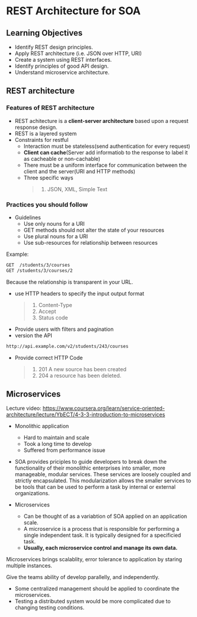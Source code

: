 #  REST Architecture for SOA

## Learning Objectives

- Identify REST design principles.
- Apply REST architecture (i.e. JSON over HTTP, URI)
- Create a system using REST interfaces.
- Identify principles of good API design.
- Understand microservice architecture.


## REST architecture

### Features of REST architecture

- REST achitecture is a **client-server architecture** based upon a request response design.
- REST is a layered system
- Constraints for restful
  - Interaction must be stateless(send authentication for every request)
  - **Client can cache**(Server add informatiob to the response to label it as cacheable or non-cachable)
  - There must be a uniform interface for communication between the client and the server(URI and HTTP methods)
  - Three specific ways
    >1. JSON, XML, Simple Text

### Practices you should follow

- Guidelines
  - Use only nouns for a URI
  - GET methods should not alter the state of your resources
  - Use plural nouns for a URI
  - Use sub-resources for relationship between resources

Example:
```bash
GET  /students/3/courses
GET /students/3/courses/2
```

Because the relationship is transparent in your URL.

  - use HTTP headers to specify the input output format
    >1. Content-Type
    >2. Accept
    >3. Status code
  - Provide users with filters and pagination
  - version the API

```bash
http://api.example.com/v2/students/243/courses
```
  - Provide correct HTTP Code
    >1. 201 A new source has been created
    >2. 204 a resource has been deleted.

## Microservices

Lecture video: https://www.coursera.org/learn/service-oriented-architecture/lecture/YbECT/4-3-3-introduction-to-microservices

- Monolithic application
  - Hard to maintain and scale
  - Took a long time to develop
  - Suffered from performance issue

- SOA
  provides priciples to guide developers to break down the functionality of their monolithic enterprises into smaller, more manageable, modular services. These services are loosely coupled and strictly encapsulated.
  This modularization allows the smaller services to be tools that can be used to perform a task by internal or external organizations.

- Microservices
  - Can be thought of as a variabtion of SOA applied on an application scale.
  - A microservice is a process that is responsible for performing a single independent task. It is typically designed for a specificied task.
  - **Usually, each microservice control and manage its own data.**

Microservices brings scalablity, error tolerance to application by staring multiple instances.

Give the teams ability of develop parallelly, and independently.
  - Some centralized management should be applied to coordinate the microservices.
  - Testing a distributed system would be more complicated due to changing testing conditions.